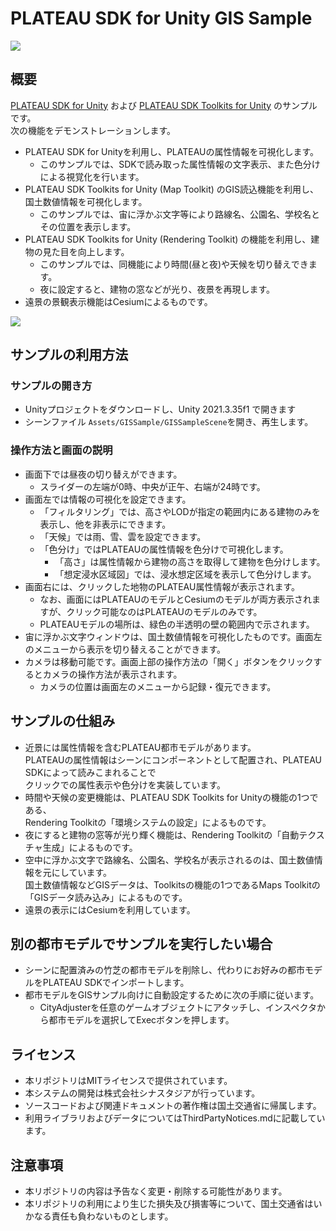 # PLATEAU SDK for Unity GIS Sample

![](./ReadmeImages/ScreenShotDay.png)

## 概要
[PLATEAU SDK for Unity](https://github.com/Project-PLATEAU/PLATEAU-SDK-for-Unity) および [PLATEAU SDK Toolkits for Unity](https://github.com/Project-PLATEAU/PLATEAU-SDK-Toolkits-for-Unity) のサンプルです。  
次の機能をデモンストレーションします。  
- PLATEAU SDK for Unityを利用し、PLATEAUの属性情報を可視化します。
  - このサンプルでは、SDKで読み取った属性情報の文字表示、また色分けによる視覚化を行います。
- PLATEAU SDK Toolkits for Unity (Map Toolkit) のGIS読込機能を利用し、国土数値情報を可視化します。
  - このサンプルでは、宙に浮かぶ文字等により路線名、公園名、学校名とその位置を表示します。
- PLATEAU SDK Toolkits for Unity (Rendering Toolkit) の機能を利用し、建物の見た目を向上します。
  - このサンプルでは、同機能により時間(昼と夜)や天候を切り替えできます。
  - 夜に設定すると、建物の窓などが光り、夜景を再現します。
- 遠景の景観表示機能はCesiumによるものです。

![](./ReadmeImages/ScreenShotNight.png)

## サンプルの利用方法
### サンプルの開き方
- Unityプロジェクトをダウンロードし、Unity 2021.3.35f1 で開きます
- シーンファイル `Assets/GISSample/GISSampleScene`を開き、再生します。

### 操作方法と画面の説明
- 画面下では昼夜の切り替えができます。
  - スライダーの左端が0時、中央が正午、右端が24時です。
- 画面左では情報の可視化を設定できます。
  - 「フィルタリング」では、高さやLODが指定の範囲内にある建物のみを表示し、他を非表示にできます。
  - 「天候」では雨、雪、雲を設定できます。
  - 「色分け」ではPLATEAUの属性情報を色分けで可視化します。
    - 「高さ」は属性情報から建物の高さを取得して建物を色分けします。
    - 「想定浸水区域図」では、浸水想定区域を表示して色分けします。
- 画面右には、クリックした地物のPLATEAU属性情報が表示されます。
  - なお、画面にはPLATEAUのモデルとCesiumのモデルが両方表示されますが、クリック可能なのはPLATEAUのモデルのみです。
  - PLATEAUモデルの場所は、緑色の半透明の壁の範囲内で示されます。
- 宙に浮かぶ文字ウィンドウは、国土数値情報を可視化したものです。画面左のメニューから表示を切り替えることができます。
- カメラは移動可能です。画面上部の操作方法の「開く」ボタンをクリックするとカメラの操作方法が表示されます。
  - カメラの位置は画面左のメニューから記録・復元できます。

## サンプルの仕組み
- 近景には属性情報を含むPLATEAU都市モデルがあります。  
  PLATEAUの属性情報はシーンにコンポーネントとして配置され、PLATEAU SDKによって読みこまれることで  
  クリックでの属性表示や色分けを実装しています。
- 時間や天候の変更機能は、PLATEAU SDK Toolkits for Unityの機能の1つである、  
  Rendering Toolkitの「環境システムの設定」によるものです。
- 夜にすると建物の窓等が光り輝く機能は、Rendering Toolkitの「自動テクスチャ生成」によるものです。
- 空中に浮かぶ文字で路線名、公園名、学校名が表示されるのは、国土数値情報を元にしています。  
  国土数値情報などGISデータは、Toolkitsの機能の1つであるMaps Toolkitの「GISデータ読み込み」によるものです。
- 遠景の表示にはCesiumを利用しています。


## 別の都市モデルでサンプルを実行したい場合
- シーンに配置済みの竹芝の都市モデルを削除し、代わりにお好みの都市モデルをPLATEAU SDKでインポートします。
- 都市モデルをGISサンプル向けに自動設定するために次の手順に従います。
  - CityAdjusterを任意のゲームオブジェクトにアタッチし、インスペクタから都市モデルを選択してExecボタンを押します。
  
## ライセンス
- 本リポジトリはMITライセンスで提供されています。
- 本システムの開発は株式会社シナスタジアが行っています。
- ソースコードおよび関連ドキュメントの著作権は国土交通省に帰属します。
- 利用ライブラリおよびデータについてはThirdPartyNotices.mdに記載しています。

## 注意事項
- 本リポジトリの内容は予告なく変更・削除する可能性があります。
- 本リポジトリの利用により生じた損失及び損害等について、国土交通省はいかなる責任も負わないものとします。
